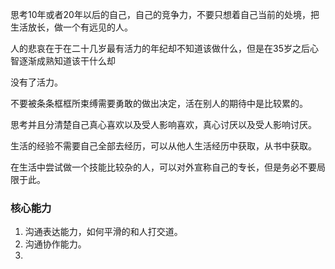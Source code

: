 思考10年或者20年以后的自己，自己的竞争力，不要只想着自己当前的处境，把生活放长，做一个有远见的人。

人的悲哀在于在二十几岁最有活力的年纪却不知道该做什么，但是在35岁之后心智逐渐成熟知道该干什么却

没有了活力。

不要被条条框框所束缚需要勇敢的做出决定，活在别人的期待中是比较累的。

思考并且分清楚自己真心喜欢以及受人影响喜欢，真心讨厌以及受人影响讨厌。

生活的经验不需要自己全部去经历，可以从他人生活经历中获取，从书中获取。

在生活中尝试做一个技能比较杂的人，可以对外宣称自己的专长，但是务必不要局限于此。

### 核心能力

1. 沟通表达能力，如何平滑的和人打交道。
2. 沟通协作能力。
3. 